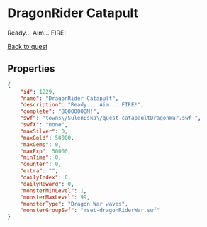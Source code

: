 # DragonRider Catapult

Ready... Aim... FIRE!

[Back to quest](../quests.md)

## Properties

```json
{
    "id": 1229,
    "name": "DragonRider Catapult",
    "description": "Ready... Aim... FIRE!",
    "complete": "BOOOOOOOM!",
    "swf": "towns\/SulenEska\/quest-catapaultDragonWar.swf ",
    "swfX": "none",
    "maxSilver": 0,
    "maxGold": 50000,
    "maxGems": 0,
    "maxExp": 50000,
    "minTime": 0,
    "counter": 0,
    "extra": "",
    "dailyIndex": 0,
    "dailyReward": 0,
    "monsterMinLevel": 1,
    "monsterMaxLevel": 99,
    "monsterType": "Dragon War waves",
    "monsterGroupSwf": "mset-dragonRiderWar.swf"
}
```

